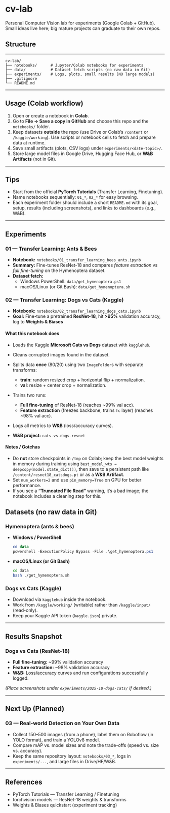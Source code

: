 # cv-lab

Personal Computer Vision lab for experiments (Google Colab + GitHub).
Small ideas live here; big mature projects can graduate to their own repos.

## Structure

---

```text
cv-lab/
├── notebooks/      # Jupyter/Colab notebooks for experiments
├── data/           # Dataset fetch scripts (no raw data in Git)
├── experiments/    # Logs, plots, small results (NO large models)
├── .gitignore
└── README.md
```

---

## Usage (Colab workflow)

1.  Open or create a notebook in **Colab**.
2.  Go to **File → Save a copy in GitHub** and choose this repo and the `notebooks/` folder.
3.  Keep datasets **outside** the repo (use Drive or Colab’s `/content` or `/kaggle/working`). Use scripts or notebook cells to fetch and prepare data at runtime.
4.  Save small artifacts (plots, CSV logs) under `experiments/<date-topic>/`.
5.  Store large model files in Google Drive, Hugging Face Hub, or **W&B Artifacts** (not in Git).

---

## Tips

- Start from the official **PyTorch Tutorials** (Transfer Learning, Finetuning).
- Name notebooks sequentially: `01_*`, `02_*` for easy browsing.
- Each experiment folder should include a short `README.md` with its goal, setup, results (including screenshots), and links to dashboards (e.g., W&B).

---

## Experiments

### 01 — Transfer Learning: Ants & Bees

- **Notebook:** `notebooks/01_transfer_learning_bees_ants.ipynb`
- **Summary:** Fine-tunes ResNet-18 and compares _feature extraction_ vs _full fine-tuning_ on the Hymenoptera dataset.
- **Dataset fetch:**
  - Windows PowerShell: `data/get_hymenoptera.ps1`
  - macOS/Linux (or Git Bash): `data/get_hymenoptera.sh`

### 02 — Transfer Learning: Dogs vs Cats (Kaggle)

- **Notebook:** `notebooks/02_transfer_learning_dogs_cats.ipynb`
- **Goal:** Fine-tune a pretrained **ResNet-18**, hit **>95%** validation accuracy, log to **Weights & Biases**

#### What this notebook does

- Loads the Kaggle **Microsoft Cats vs Dogs** dataset with `kagglehub`.
- Cleans corrupted images found in the dataset.
- Splits data **once** (80/20) using two `ImageFolder`s with separate transforms:
  - **train**: random resized crop + horizontal flip + normalization.
  - **val**: resize + center crop + normalization.
- Trains two runs:
  - **Full fine-tuning** of ResNet-18 (reaches ~99% val acc).
  - **Feature extraction** (freezes backbone, trains `fc` layer) (reaches ~98% val acc).
- Logs all metrics to **W&B** (loss/accuracy curves).

- **W&B project:** `cats-vs-dogs-resnet`

#### Notes / Gotchas

- Do **not** store checkpoints in `/tmp` on Colab; keep the best model weights in memory during training using `best_model_wts = deepcopy(model.state_dict())`, then save to a persistent path like `/content/resnet18_catsdogs.pt` or as a **W&B Artifact**.
- Set `num_workers=2` and use `pin_memory=True` on GPU for better performance.
- If you see a **“Truncated File Read”** warning, it’s a bad image; the notebook includes a cleaning step for this.

## Datasets (no raw data in Git)

### Hymenoptera (ants & bees)

- **Windows / PowerShell**
  ```powershell
  cd data
  powershell -ExecutionPolicy Bypass -File .\get_hymenoptera.ps1
  ```
- **macOS/Linux (or Git Bash)**
  ```bash
  cd data
  bash ./get_hymenoptera.sh
  ```

### Dogs vs Cats (Kaggle)

- Download via `kagglehub` inside the notebook.
- Work from `/kaggle/working/` (writable) rather than `/kaggle/input/` (read-only).
- Keep your Kaggle API token (`kaggle.json`) private.

---

## Results Snapshot

### Dogs vs Cats (ResNet-18)

- **Full fine-tuning:** ~99% validation accuracy
- **Feature extraction:** ~98% validation accuracy
- **W&B:** Loss/accuracy curves and run configurations successfully logged.

_(Place screenshots under `experiments/2025-10-dogs-cats/` if desired.)_

---

## Next Up (Planned)

### 03 — Real-world Detection on Your Own Data

- Collect 150–500 images (from a phone), label them on Roboflow (in YOLO format), and train a YOLOv8 model.
- Compare mAP vs. model sizes and note the trade-offs (speed vs. size vs. accuracy).
- Keep the same repository layout: `notebooks/03_*`, logs in `experiments/...`, and large files in Drive/HF/W&B.

---

## References

- PyTorch Tutorials — Transfer Learning / Finetuning
- torchvision models — ResNet-18 weights & transforms
- Weights & Biases quickstart (experiment tracking)
